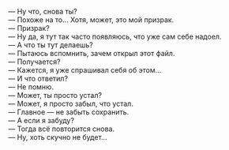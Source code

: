 — Ну что, снова ты?  
— Похоже на то… Хотя, может, это мой призрак.  
— Призрак?  
— Ну да, я тут так часто появляюсь, что уже сам себе надоел.  
— А что ты тут делаешь?  
— Пытаюсь вспомнить, зачем открыл этот файл.  
— Получается?  
— Кажется, я уже спрашивал себя об этом…  
— И что ответил?  
— Не помню.  
— Может, ты просто устал?  
— Может, я просто забыл, что устал.  
— Главное — не забыть сохранить.  
— А если я забуду?  
— Тогда всё повторится снова.  
— Ну, хоть скучно не будет…  
